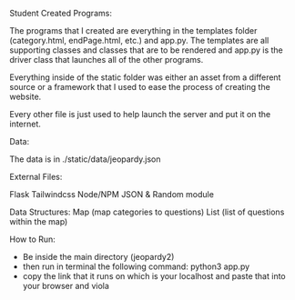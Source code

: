 Student Created Programs:

The programs that I created are everything in the templates folder (category.html, endPage.html, etc.) and app.py. The templates are all supporting classes and classes that are to be rendered and app.py is the driver class that launches all of the other programs.

Everything inside of the static folder was either an asset from a different source or a framework that I used to ease the process of creating the website.

Every other file is just used to help launch the server and put it on the internet. 



Data:

The data is in ./static/data/jeopardy.json



External Files:

Flask
Tailwindcss
Node/NPM
JSON & Random module



Data Structures:
Map (map categories to questions)
List (list of questions within the map)



How to Run:
- Be inside the main directory (jeopardy2)
- then run in terminal the following command: python3 app.py
- copy the link that it runs on which is your localhost and paste that into your browser and viola